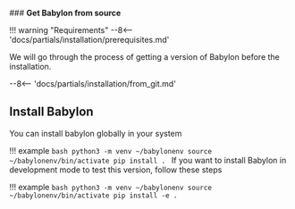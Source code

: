 ### **Get Babylon from source**

!!! warning "Requirements"
    --8<-- 'docs/partials/installation/prerequisites.md'

We will go through the process of getting a version of Babylon before the installation.

--8<-- 'docs/partials/installation/from_git.md'

## Install Babylon

You can install babylon globally in your system

!!! example 
    ```bash
    python3 -m venv ~/babylonenv
    source ~/babylonenv/bin/activate
    pip install .
    ```
If you want to install Babylon in development mode to test this version, follow these steps

!!! example 
    ```bash
    python3 -m venv ~/babylonenv
    source ~/babylonenv/bin/activate
    pip install -e .
    ```